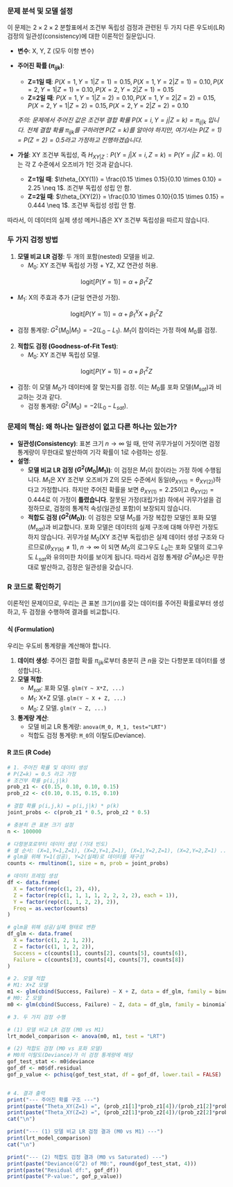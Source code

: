### **문제 분석 및 모델 설정**

이 문제는 $2 \times 2 \times 2$ 분할표에서 조건부 독립성 검정과 관련된 두 가지 다른 우도비(LR) 검정의 일관성(consistency)에 대한 이론적인 질문입니다.

*   **변수**: X, Y, Z (모두 이항 변수)
*   **주어진 확률 ($\pi_{ijk}$)**:
    *   **Z=1일 때**: $P(X=1, Y=1|Z=1)=0.15, P(X=1, Y=2|Z=1)=0.10, P(X=2, Y=1|Z=1)=0.10, P(X=2, Y=2|Z=1)=0.15$
    *   **Z=2일 때**: $P(X=1, Y=1|Z=2)=0.10, P(X=1, Y=2|Z=2)=0.15, P(X=2, Y=1|Z=2)=0.15, P(X=2, Y=2|Z=2)=0.10$

    *주의: 문제에서 주어진 값은 조건부 결합 확률 $P(X=i, Y=j|Z=k) = \pi_{ij|k}$ 입니다. 전체 결합 확률 $\pi_{ijk}$를 구하려면 $P(Z=k)$를 알아야 하지만, 여기서는 $P(Z=1)=P(Z=2)=0.5$라고 가정하고 진행하겠습니다.*

*   **가설**: XY 조건부 독립성, 즉 $H_{XY|Z}: P(Y=j|X=i, Z=k) = P(Y=j|Z=k)$. 이는 각 Z 수준에서 오즈비가 1인 것과 같습니다.
    *   **Z=1일 때**: $\theta_{XY(1)} = \frac{0.15 \times 0.15}{0.10 \times 0.10} = 2.25 \neq 1$. 조건부 독립성 성립 안 함.
    *   **Z=2일 때**: $\theta_{XY(2)} = \frac{0.10 \times 0.10}{0.15 \times 0.15} = 0.444 \neq 1$. 조건부 독립성 성립 안 함.

따라서, 이 데이터의 실제 생성 메커니즘은 XY 조건부 독립성을 따르지 않습니다.

### **두 가지 검정 방법**

1.  **모델 비교 LR 검정**: 두 개의 포함(nested) 모델을 비교.
    *   $M_0$: XY 조건부 독립성 가정 + YZ, XZ 연관성 허용.

$$ \text{logit}[P(Y=1)] = \alpha + \beta_1^Z Z $$

*   $M_1$: X의 주효과 추가 (균일 연관성 가정).

$$ \text{logit}[P(Y=1)] = \alpha + \beta_1^X X + \beta_1^Z Z $$

*   검정 통계량: $G^2(M_0|M_1) = -2(L_0 - L_1)$. $M_1$이 참이라는 가정 하에 $M_0$를 검정.

2.  **적합도 검정 (Goodness-of-Fit Test)**:
    *   $M_0$: XY 조건부 독립성 모델.

$$ \text{logit}[P(Y=1)] = \alpha + \beta_1^Z Z $$

*   검정: 이 모델 $M_0$가 데이터에 잘 맞는지를 검정. 이는 $M_0$를 포화 모델($M_{sat}$)과 비교하는 것과 같다.
    *   검정 통계량: $G^2(M_0) = -2(L_0 - L_{sat})$.

### **문제의 핵심: 왜 하나는 일관성이 없고 다른 하나는 있는가?**

*   **일관성(Consistency)**: 표본 크기 $n \to \infty$ 일 때, 만약 귀무가설이 거짓이면 검정 통계량이 무한대로 발산하여 기각 확률이 1로 수렴하는 성질.
*   **설명**:
    *   **모델 비교 LR 검정 ($G^2(M_0|M_1)$)**: 이 검정은 $M_1$이 참이라는 가정 하에 수행됩니다. $M_1$은 XY 조건부 오즈비가 Z의 모든 수준에서 동일($\theta_{XY(1)}=\theta_{XY(2)}$)하다고 가정합니다. 하지만 주어진 확률을 보면 $\theta_{XY(1)}=2.25$이고 $\theta_{XY(2)}=0.444$로 이 가정이 **틀렸습니다**. 잘못된 가정(대립가설) 하에서 귀무가설을 검정하므로, 검정의 통계적 속성(일관성 포함)이 보장되지 않습니다.
    *   **적합도 검정 ($G^2(M_0)$)**: 이 검정은 모델 $M_0$를 가장 복잡한 모델인 포화 모델($M_{sat}$)과 비교합니다. 포화 모델은 데이터의 실제 구조에 대해 아무런 가정도 하지 않습니다. 귀무가설 $M_0$(XY 조건부 독립성)은 실제 데이터 생성 구조와 다르므로($\theta_{XY(k)} \neq 1$), $n \to \infty$ 이 되면 $M_0$의 로그우도 $L_0$는 포화 모델의 로그우도 $L_{sat}$와 유의미한 차이를 보이게 됩니다. 따라서 검정 통계량 $G^2(M_0)$은 무한대로 발산하고, 검정은 일관성을 갖습니다.

### **R 코드로 확인하기**

이론적인 문제이므로, 우리는 큰 표본 크기($n$)를 갖는 데이터를 주어진 확률로부터 생성하고, 두 검정을 수행하여 결과를 비교합니다.

#### **식 (Formulation)**

우리는 우도비 통계량을 계산해야 합니다.
1.  **데이터 생성**: 주어진 결합 확률 $\pi_{ijk}$로부터 충분히 큰 $n$을 갖는 다항분포 데이터를 생성합니다.
2.  **모델 적합**:
    *   $M_{sat}$: 포화 모델. `glm(Y ~ X*Z, ...)`
    *   $M_1$: X+Z 모델. `glm(Y ~ X + Z, ...)`
    *   $M_0$: Z 모델. `glm(Y ~ Z, ...)`
3.  **통계량 계산**:
    *   모델 비교 LR 통계량: `anova(M_0, M_1, test="LRT")`
    *   적합도 검정 통계량: `M_0`의 이탈도(Deviance).

#### **R 코드 (R Code)**

```R
# 1. 주어진 확률 및 데이터 생성
# P(Z=k) = 0.5 라고 가정
# 조건부 확률 p(i,j|k)
prob_z1 <- c(0.15, 0.10, 0.10, 0.15)
prob_z2 <- c(0.10, 0.15, 0.15, 0.10)

# 결합 확률 p(i,j,k) = p(i,j|k) * p(k)
joint_probs <- c(prob_z1 * 0.5, prob_z2 * 0.5)

# 충분히 큰 표본 크기 설정
n <- 100000

# 다항분포로부터 데이터 생성 (기대 빈도)
# 셀 순서: (X=1,Y=1,Z=1), (X=2,Y=1,Z=1), (X=1,Y=2,Z=1), (X=2,Y=2,Z=1) ...
# glm을 위해 Y=1(성공), Y=2(실패)로 데이터를 재구성
counts <- rmultinom(1, size = n, prob = joint_probs)

# 데이터 프레임 생성
df <- data.frame(
  X = factor(rep(c(1, 2), 4)),
  Z = factor(rep(c(1, 1, 1, 1, 2, 2, 2, 2), each = 1)),
  Y = factor(rep(c(1, 1, 2, 2), 2)),
  Freq = as.vector(counts)
)

# glm을 위해 성공/실패 형태로 변환
df_glm <- data.frame(
  X = factor(c(1, 2, 1, 2)),
  Z = factor(c(1, 1, 2, 2)),
  Success = c(counts[1], counts[2], counts[5], counts[6]),
  Failure = c(counts[3], counts[4], counts[7], counts[8])
)

# 2. 모델 적합
# M1: X+Z 모델
m1 <- glm(cbind(Success, Failure) ~ X + Z, data = df_glm, family = binomial)
# M0: Z 모델
m0 <- glm(cbind(Success, Failure) ~ Z, data = df_glm, family = binomial)

# 3. 두 가지 검정 수행

# (1) 모델 비교 LR 검정 (M0 vs M1)
lrt_model_comparison <- anova(m0, m1, test = "LRT")

# (2) 적합도 검정 (M0 vs 포화 모델)
# M0의 이탈도(Deviance)가 이 검정 통계량에 해당
gof_test_stat <- m0$deviance
gof_df <- m0$df.residual
gof_p_value <- pchisq(gof_test_stat, df = gof_df, lower.tail = FALSE)


# 4. 결과 출력
print("--- 주어진 확률 구조 ---")
print(paste("Theta_XY(Z=1) =", (prob_z1[1]*prob_z1[4])/(prob_z1[2]*prob_z1[3])))
print(paste("Theta_XY(Z=2) =", (prob_z2[1]*prob_z2[4])/(prob_z2[2]*prob_z2[3])))
cat("\n")

print("--- (1) 모델 비교 LR 검정 결과 (M0 vs M1) ---")
print(lrt_model_comparison)
cat("\n")

print("--- (2) 적합도 검정 결과 (M0 vs Saturated) ---")
print(paste("Deviance(G^2) of M0:", round(gof_test_stat, 4)))
print(paste("Residual df:", gof_df))
print(paste("P-value:", gof_p_value))

```

